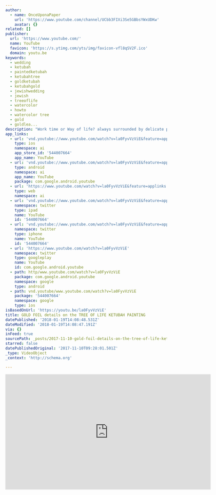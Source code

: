 ```yaml
---
author:
  - name: OnceUponaPaper
    url: 'https://www.youtube.com/channel/UCbb3FIXi3Se5GBbsYWxUDKw'
    avatar: {}
related: []
publisher:
  url: 'https://www.youtube.com/'
  name: YouTube
  favicon: 'https://s.ytimg.com/yts/img/favicon-vfl8qSV2F.ico'
  domain: youtu.be
keywords:
  - wedding
  - ketubah
  - paintedketubah
  - ketubahtree
  - goldketubah
  - ketubahgold
  - jewishwedding
  - jewish
  - treeoflife
  - watercolor
  - howto
  - watercolor tree
  - gold
  - goldlea...
description: "Work time or Way of life? always surrounded by delicate paintings in their studio home! \uD83C\uDF3FGOLD FOIL details on the TREE OF LIFE KETUBAH PAINTING. All custom requests are welcome at www.OnceUponaPaper.net"
app_links:
  - url: 'vnd.youtube://www.youtube.com/watch?v=la0FyvVzViE&feature=applinks'
    type: ios
    namespace: ai
    app_store_id: '544007664'
    app_name: YouTube
  - url: 'vnd.youtube://www.youtube.com/watch?v=la0FyvVzViE&feature=applinks'
    type: android
    namespace: ai
    app_name: YouTube
    package: com.google.android.youtube
  - url: 'https://www.youtube.com/watch?v=la0FyvVzViE&feature=applinks'
    type: web
    namespace: ai
  - url: 'vnd.youtube://www.youtube.com/watch?v=la0FyvVzViE&feature=applinks'
    namespace: twitter
    type: ipad
    name: YouTube
    id: '544007664'
  - url: 'vnd.youtube://www.youtube.com/watch?v=la0FyvVzViE&feature=applinks'
    namespace: twitter
    type: iphone
    name: YouTube
    id: '544007664'
  - url: 'https://www.youtube.com/watch?v=la0FyvVzViE'
    namespace: twitter
    type: googleplay
    name: YouTube
    id: com.google.android.youtube
  - path: http/www.youtube.com/watch?v=la0FyvVzViE
    package: com.google.android.youtube
    namespace: google
    type: android
  - path: vnd.youtube/www.youtube.com/watch?v=la0FyvVzViE
    package: '544007664'
    namespace: google
    type: ios
isBasedOnUrl: 'https://youtu.be/la0FyvVzViE'
title: GOLD FOIL details on the TREE OF LIFE KETUBAH PAINTING
datePublished: '2018-01-19T14:08:48.531Z'
dateModified: '2018-01-19T14:08:47.191Z'
via: {}
inFeed: true
sourcePath: _posts/2017-11-10-gold-foil-details-on-the-tree-of-life-ketubah-painting.md
starred: false
datePublishedOriginal: '2017-11-10T09:28:01.501Z'
_type: VideoObject
_context: 'http://schema.org'

---
```

<iframe src="https://cdn.embedly.com/widgets/media.html?src=https%3A%2F%2Fwww.youtube.com%2Fembed%2Fla0FyvVzViE%3Ffeature%3Doembed&amp;url=http%3A%2F%2Fwww.youtube.com%2Fwatch%3Fv%3Dla0FyvVzViE&amp;image=https%3A%2F%2Fi.ytimg.com%2Fvi%2Fla0FyvVzViE%2Fhqdefault.jpg&amp;key=a715cf41cc93453ca338d350cd26f87b&amp;type=text%2Fhtml&amp;schema=youtube" width="640" height="360" scrolling="no" frameborder="0" allowfullscreen="" style=""></iframe>